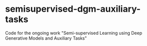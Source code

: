 # semisupervised-dgm-auxiliary-tasks
Code for the ongoing work "Semi-supervised Learning using Deep Generative Models and Auxiliary Tasks" 
